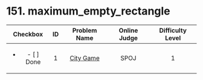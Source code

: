 # 151. maximum_empty_rectangle


| Checkbox | ID | Problem Name|Online Judge|Difficulty Level|
|:---:|:---:|:---:|:---:|:---:|
|<ul><li>- [ ] Done</li></ul>|1|[City Game](http://www.spoj.com/problems/CTGAME/)|SPOJ|1|
